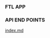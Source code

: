 ### FTL APP


### API END POINTS 

[index.md](https://github.com/NishantGhanate/webdev/blob/main/ftl/index.md)